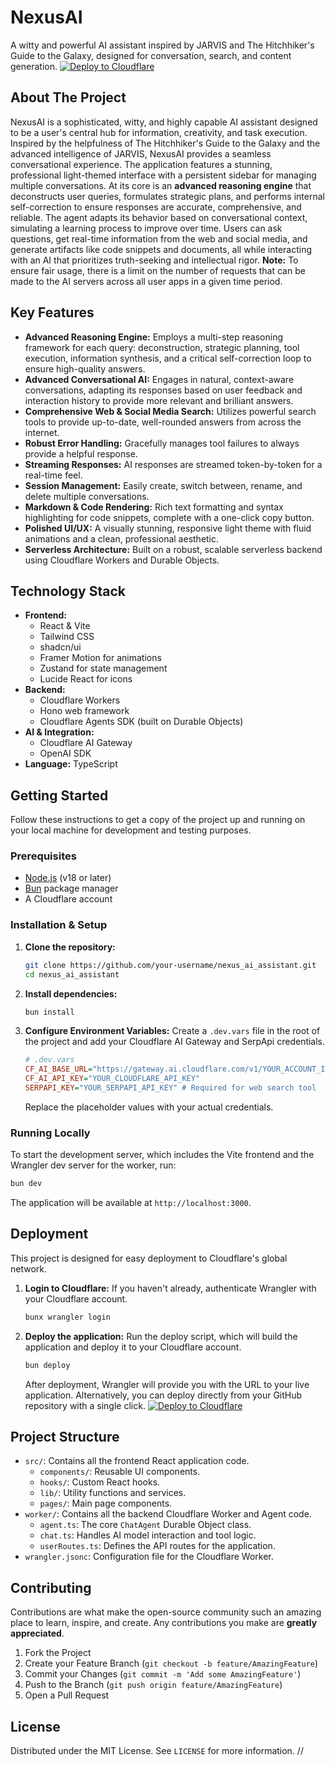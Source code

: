 # NexusAI
A witty and powerful AI assistant inspired by JARVIS and The Hitchhiker's Guide to the Galaxy, designed for conversation, search, and content generation.
[![Deploy to Cloudflare](https://deploy.workers.cloudflare.com/button)](https://deploy.workers.cloudflare.com/?url=https://github.com/kbardan36-cmd/generated-app-20251020-051429)
## About The Project
NexusAI is a sophisticated, witty, and highly capable AI assistant designed to be a user's central hub for information, creativity, and task execution. Inspired by the helpfulness of The Hitchhiker's Guide to the Galaxy and the advanced intelligence of JARVIS, NexusAI provides a seamless conversational experience.
The application features a stunning, professional light-themed interface with a persistent sidebar for managing multiple conversations. At its core is an **advanced reasoning engine** that deconstructs user queries, formulates strategic plans, and performs internal self-correction to ensure responses are accurate, comprehensive, and reliable. The agent adapts its behavior based on conversational context, simulating a learning process to improve over time. Users can ask questions, get real-time information from the web and social media, and generate artifacts like code snippets and documents, all while interacting with an AI that prioritizes truth-seeking and intellectual rigor.
**Note:** To ensure fair usage, there is a limit on the number of requests that can be made to the AI servers across all user apps in a given time period.
## Key Features
-   **Advanced Reasoning Engine:** Employs a multi-step reasoning framework for each query: deconstruction, strategic planning, tool execution, information synthesis, and a critical self-correction loop to ensure high-quality answers.
-   **Advanced Conversational AI:** Engages in natural, context-aware conversations, adapting its responses based on user feedback and interaction history to provide more relevant and brilliant answers.
-   **Comprehensive Web & Social Media Search:** Utilizes powerful search tools to provide up-to-date, well-rounded answers from across the internet.
-   **Robust Error Handling:** Gracefully manages tool failures to always provide a helpful response.
-   **Streaming Responses:** AI responses are streamed token-by-token for a real-time feel.
-   **Session Management:** Easily create, switch between, rename, and delete multiple conversations.
-   **Markdown & Code Rendering:** Rich text formatting and syntax highlighting for code snippets, complete with a one-click copy button.
-   **Polished UI/UX:** A visually stunning, responsive light theme with fluid animations and a clean, professional aesthetic.
-   **Serverless Architecture:** Built on a robust, scalable serverless backend using Cloudflare Workers and Durable Objects.
## Technology Stack
-   **Frontend:**
    -   React & Vite
    -   Tailwind CSS
    -   shadcn/ui
    -   Framer Motion for animations
    -   Zustand for state management
    -   Lucide React for icons
-   **Backend:**
    -   Cloudflare Workers
    -   Hono web framework
    -   Cloudflare Agents SDK (built on Durable Objects)
-   **AI & Integration:**
    -   Cloudflare AI Gateway
    -   OpenAI SDK
-   **Language:** TypeScript
## Getting Started
Follow these instructions to get a copy of the project up and running on your local machine for development and testing purposes.
### Prerequisites
-   [Node.js](https://nodejs.org/) (v18 or later)
-   [Bun](https://bun.sh/) package manager
-   A Cloudflare account
### Installation & Setup
1.  **Clone the repository:**
    ```sh
    git clone https://github.com/your-username/nexus_ai_assistant.git
    cd nexus_ai_assistant
    ```
2.  **Install dependencies:**
    ```sh
    bun install
    ```
3.  **Configure Environment Variables:**
    Create a `.dev.vars` file in the root of the project and add your Cloudflare AI Gateway and SerpApi credentials.
    ```ini
    # .dev.vars
    CF_AI_BASE_URL="https://gateway.ai.cloudflare.com/v1/YOUR_ACCOUNT_ID/YOUR_GATEWAY_ID/openai"
    CF_AI_API_KEY="YOUR_CLOUDFLARE_API_KEY"
    SERPAPI_KEY="YOUR_SERPAPI_API_KEY" # Required for web search tool
    ```
    Replace the placeholder values with your actual credentials.
### Running Locally
To start the development server, which includes the Vite frontend and the Wrangler dev server for the worker, run:
```sh
bun dev
```
The application will be available at `http://localhost:3000`.
## Deployment
This project is designed for easy deployment to Cloudflare's global network.
1.  **Login to Cloudflare:**
    If you haven't already, authenticate Wrangler with your Cloudflare account.
    ```sh
    bunx wrangler login
    ```
2.  **Deploy the application:**
    Run the deploy script, which will build the application and deploy it to your Cloudflare account.
    ```sh
    bun deploy
    ```
    After deployment, Wrangler will provide you with the URL to your live application.
Alternatively, you can deploy directly from your GitHub repository with a single click.
[![Deploy to Cloudflare](https://deploy.workers.cloudflare.com/button)](https://deploy.workers.cloudflare.com/?url=https://github.com/kbardan36-cmd/generated-app-20251020-051429)
## Project Structure
-   `src/`: Contains all the frontend React application code.
    -   `components/`: Reusable UI components.
    -   `hooks/`: Custom React hooks.
    -   `lib/`: Utility functions and services.
    -   `pages/`: Main page components.
-   `worker/`: Contains all the backend Cloudflare Worker and Agent code.
    -   `agent.ts`: The core `ChatAgent` Durable Object class.
    -   `chat.ts`: Handles AI model interaction and tool logic.
    -   `userRoutes.ts`: Defines the API routes for the application.
-   `wrangler.jsonc`: Configuration file for the Cloudflare Worker.
## Contributing
Contributions are what make the open-source community such an amazing place to learn, inspire, and create. Any contributions you make are **greatly appreciated**.
1.  Fork the Project
2.  Create your Feature Branch (`git checkout -b feature/AmazingFeature`)
3.  Commit your Changes (`git commit -m 'Add some AmazingFeature'`)
4.  Push to the Branch (`git push origin feature/AmazingFeature`)
5.  Open a Pull Request
## License
Distributed under the MIT License. See `LICENSE` for more information.
//